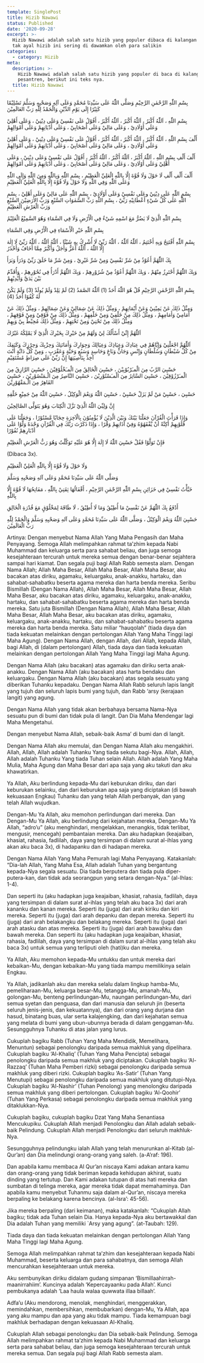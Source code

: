 ```yaml
---
template: SinglePost
title: Hizib Nawawi
status: Published
date: '2020-09-28'
excerpt: >-
  Hizib Nawawi adalah salah satu hizib yang populer dibaca di kalangan pesantren
  tak ayal hizib ini sering di dawamkan oleh para salikin
categories:
  - category: Hizib
meta:
  description: >-
    Hizib Nawawi adalah salah satu hizib yang populer di baca di kalangan
    pesantren, berikut ini teks nya.
  title: Hizib Nawawi
---
```

بِسْمِ اللّٰهِ الرَّحْمٰنِ الرَّحِيْمِ وَصَلَّى اللّٰهُ عَلَى سَيِّدِنَا مُحَمَّدٍ وَعَلَى آلِهِ وَصَحْبِهِ وَسَلَّمَ تَسْلِيْمًا كَثِيْرًا إِلَى يَوْمِ الدِّيْنِ وَالْحَمْدُ لِلّٰهِ رَبِّ العَالَمِيْنَ



بِسْمِ اللّٰهِ ، اَللّٰهُ أَكْبَرُ ، اَللّٰهُ أَكْبَرُ ، اَللّٰهُ أَكْبَرُ ، أَقُوْلُ عَلَى نَفْسِيْ وَعَلَى دِيْنِيْ ، وَعَلَى أَهْلِيْ وَعَلَى أَوْلَادِيْ ، وَعَلَى مَالِيْ وَعَلَى أَصْحَابِيْ ، وَعَلَى أَدْيَانِهِمْ وَعَلَى أَمْوَالِهِمْ



أَلْفَ بِسْمِ اللّٰهِ ، اَللّٰهُ أَكْبَرُ ، اَللّٰهُ أَكْبَرُ ، اَللّٰهُ أَكْبَرُ ، أَقُوْلُ عَلَى نَفْسِيْ وَعَلَى دِيْنِيْ ، وَعَلَى أَهْلِيْ وَعَلَى أَوْلَادِيْ ، وَعَلَى مَالِيْ وَعَلَى أَصْحَابِيْ ، وَعَلَى أَدْيَانِهِمْ وَعَلَى أَمْوَالِهِمْ



أَلْفَ أَلْفِ بِسْمِ اللّٰهِ ، اَللّٰهُ أَكْبَرُ ، اَللّٰهُ أَكْبَرُ ، اَللّٰهُ أَكْبَرُ ، أَقُوْلُ عَلَى نَفْسِيْ وَعَلَى دِيْنِيْ ، وَعَلَى أَهْلِيْ وَعَلَى أَوْلَادِيْ ، وَعَلَى مَالِيْ وَعَلَى أَصْحَابِيْ ، وَعَلَى أَدْيَانِهِمْ وَعَلَى أَمْوَالِهِمْ



أَلْفَ أَلْفِ أَلْفِ لَا حَوْلَ وَلَا قُوَّةَ إِلَّا بِاللّٰهِ الْعَلِيِّ الْعَظِيْمِ ، بِسْمِ اللّٰهِ وَبِاللّٰهِ وَمِنَ اللّٰهِ وَإِلَى اللّٰهِ وَعَلَى اللّٰهِ وَفِي اللّٰهِ وَلَا حَوْلَ وَلَا قُوَّةَ إِلَّا بِاللّٰهِ الْعَلِيِّ الْعَظِيْمِ



بِسْمِ اللّٰهِ عَلَى دِيْنِيْ وعَلَى نَفْسِيْ وَعَلَى أَوْلَادِيْ ، بِسْمِ اللّٰهِ عَلَى مَالِيْ وَعَلَى أَهْلِيْ ، بِسْمِ اللّٰهِ عَلَى كُلِّ شَيْءٍ أَعْطَانِيْهِ رَبِّيْ ، بِسْمِ اللّٰهِ رَبِّ السَّمٰوَاتِ السَّبْعِ وَرَبِّ الأَرَضِيْنَ السَّبْعِ وَرَبِّ الْعَرْشِ الْعَظِيْمِ



بِسْمِ اللّٰهِ الَّذِيْ لَا يَضُرُّ مَعَ اسْمِهِ شَيْءٌ فِي الْأَرْضِ وَلَا فِي السَّمَاءِ وَهُوَ السَّمِيْعُ الْعَلِيْمُ



بِسْمِ اللّٰهِ خَيْرِ الْأَسْمَاءِ فِي الْأَرْضِ وَفِي السَّمَاءِ



بِسْمِ اللّٰهِ أَفْتَتِحُ وَبِهِ أَخْتَتِمُ ، اَللّٰهُ اَللّٰهُ ، اَللّٰهُ رَبِّيْ لَا أُشْرِكُ بِهِ شَيْئًا ، اَللّٰهُ اَللّٰهُ ، اَللّٰهُ رَبِّيْ لَا إِلٰهَ إِلَّا اللّٰهُ ، اَللّٰهُ أَعَزُّ وَأَجَلُ وَأَكْبَرُ مِمَّا أَخَافُ وَأَحْذَرُ



بِكَ اللّٰهُمَّ أَعُوْذُ مِنْ شَرِّ نَفْسِيْ وَمِنْ شَرِّ غَيْرِيْ ، وَمِنْ شَرِّ مَا خَلَقَ رَبِّيْ وَذَرَأَ وَبَرَأَ



وَبِكَ اللّٰهُمَّ أَحْتَرِزُ مِنْهُمْ ، وَبِكَ اللّٰهُمَّ أَعُوْذُ مِنْ شُرُوْرِهِمْ ، وَبِكَ اللّٰهُمَّ أَدْرَأُ فِي نُحُوْرِهِمْ ، وَأُقَدِّمُ بَيْنَ يَدَيَّ وَأَيْدِيْهِمْ



بِسْمِ اللّٰهِ الرَّحْمٰنِ الرَّحِيْمِ قُلْ هُوَ اللّٰهُ أَحَدٌ (1) اَللّٰهُ الصَّمَدُ (2) لَمْ يَلِدْ وَلَمْ يُولَدْ (3) وَلَمْ يَكُنْ لَهُ كُفُوًا أَحَدٌ (4)



وَمِثْلُ ذٰلِكَ عَنْ يَمِيْنِيْ وَعَنْ أَيْمَانِهِمْ ، وَمِثْلُ ذٰلِكَ عَنْ شِمَالِيْ وَعَنْ شِمَالِهِمْ ، وَمِثْلُ ذٰلِكَ عَنْ أَمَامِيْ وَأَمَامِهِمْ ، وَمِثْلُ ذٰلِكَ مِنْ خَلْفِيْ وَمِنْ خَلْفِهِمْ ، وَمِثْلُ ذٰلِكَ مِنْ فَوْقِيْ وَمِنْ فَوْقِهِمْ ، وَمِثْلُ ذٰلِكَ مِنْ تَحْتِيْ وَمِنْ تَحْتِهِمْ ، وَمِثْلُ ذٰلِكَ مُحِيْطٌ بِيْ وَبِهِمْ



اَللّٰهُمَّ إِنِّيْ أَسْأَلُكَ لِيْ وَلَهُمْ مِنْ خَيْرِكَ بِخَيْرِكَ الَّذِيْ لَا يَمْلِكُهُ غَيْرُكَ



اَللّٰهُمَّ اجْعَلْنِيْ وَإِيَّاهُمْ فِي عِبَادِكَ وَعِيَاذِكَ وَعِيَالِكَ وَجِوَارِكَ وَأَمَانَتِكَ وَحِزْبِكَ وَحِرْزِكَ وَكَنَفِكَ مِنْ كُلِّ شَيْطَانٍ وَسُلْطَانٍ وَإِنْسٍ وَجَانٍّ وَبَاغٍ وَحَاسِدٍ وَسَبُعٍ وَحَيَّةٍ وَعَقْرَبٍ ، وَمِنْ كُلِّ دَابَّةٍ أَنْتَ آخِذٌ بِنَاصِيَتِهَا إِنَّ رَبِّيْ عَلَى صِرَاطٍ مُسْتَقِيْمٍ



حَسْبِيَ الرَّبُ مِنَ الْمـَرْبُوْبِيْنَ ، حَسْبِيَ الْخَالِقُ مِنَ الْمـَخْلُوْقِيْنَ ، حَسْبِيَ الرَّازِقُ مِنَ الْمـَرْزُوْقِيْنَ ، حَسْبِيَ السَّاتِرُ مِنَ الْمـَسْتُوْرِيْنَ ، حَسْبِيَ النَّاصِرُ مِنَ الْـمَنْصُوْرِيْنَ ، حَسْبِيَ القَاهِرُ مِنَ الْـمَقْهُوْرِيْنَ



حَسْبِيَ ، حَسْبِيْ مَنْ لَمْ يَزَلْ حَسْبِيْ ، حَسْبِيَ اللّٰهُ وَنِعْمَ الْوَكِيْلُ ، حَسْبِيَ اللّٰهُ مِنْ جَمِيْعِ خَلْقِهِ



إِنَّ وَلِيِّيَ اللّٰهُ الَّذِيْ نَزَّلَ الْكِتَابَ وَهُوَ يَتَوَلَّى الصَّالِحِيْنَ



وَإِذَا قَرَأْتَ الْقُرْآنَ جَعَلْنَا بَيْنَكَ وَبَيْنَ الَّذِيْنَ لَا يُؤْمِنُوْنَ بِالْآخِرَةِ حِجَابًا مَّسْتُوْرًا ، وَجَعَلْنَا عَلَى قُلُوْبِهِمْ أَكِنَّةً أنْ يَّفْقَهُوْهُ وَفِيْ آذَانِهِمْ وَقْرًا ، وَإِذَا ذَكَرْتَ رَبَّكَ فِي الْقُرْآنِ وَحْدَهٗ وَلَّوْا عَلَى أدْبَارِهِمْ نُفُوْرًا



فَإِنْ تَوَلَّوْا فَقُلْ حَسْبِيَ اللّٰهُ لَا إِلَهَ إِلَّا هُوَ عَلَيْهِ تَوَكَّلْتُ وَهُوَ رَبُّ الْعَرْشِ الْعَظِيْمِ



(Dibaca 3x).



وَلَا حَوْلَ وَلَا قُوَّةَ إِلَّا بِاللّٰهِ الْعَلِيِّ الْعَظِيْمِ



وَصَلَّى اللّٰهُ عَلَى سَيِّدِنَا مُحَمَّدٍ وَعَلَى آلهِ وَصَحْبِهِ وَسَلَّمَ



خَبَّأْتُ نَفْسِيْ فِي خَزَائِنِ بِسْمِ اللّٰهِ الرَّحْمٰنِ الرَّحِيْمِ ، أَقْفَالُهَا ثِقَتِيْ بِاللّٰهِ ، مَفَاتِحُهَا لَا قُوَّةَ إِلَّا بِاللّٰهِ



أَدْفَعُ بِكَ اللّٰهُمَّ عَنْ نَفْسِيْ مَا أُطِيْقُ وَمَا لَا أُطِيْقُ ، لَا طَاقَةَ لِمَخْلُوْقٍ مَعَ قُدْرَةِ الْخَالِقِ



حَسْبِيَ اللّٰهُ وَنِعْمَ الْوَكِيْلُ ، وَصَلَّى اللّٰهُ عَلَى سَيِّدِنَا مُحَمَّدٍ وَعَلَى آلهِ وَصَحْبِهِ وَسَلَّمَ وَالْحَمْدُ لِلّٰهِ رَبِّ الْعَالَمِيْنَ



Artinya: Dengan menyebut Nama Allah Yang Maha Pengasih dan Maha Penyayang. Semoga Allah melimpahkan rahmat ta’zhim kepada Nabi Muhammad dan keluarga serta para sahabat beliau, dan juga semoga kesejahteraan tercurah untuk mereka semua dengan benar-benar sejahtera sampai hari kiamat. Dan segala puji bagi Allah Rabb semesta alam. Dengan Nama Allah; Allah Maha Besar, Allah Maha Besar, Allah Maha Besar, aku bacakan atas diriku, agamaku, keluargaku, anak-anakku, hartaku, dan sahabat-sahabatku beserta agama mereka dan harta benda mereka. Seribu Bismillah (Dengan Nama Allah), Allah Maha Besar, Allah Maha Besar, Allah Maha Besar, aku bacakan atas diriku, agamaku, keluargaku, anak-anakku, hartaku, dan sahabat-sahabatku beserta agama mereka dan harta benda mereka. Satu juta Bismillah (Dengan Nama Allah), Allah Maha Besar, Allah Maha Besar, Allah Maha Besar, aku bacakan atas diriku, agamaku, keluargaku, anak-anakku, hartaku, dan sahabat-sahabatku beserta agama mereka dan harta benda mereka. Satu miliar “hauqolah” (tiada daya dan tiada kekuatan melainkan dengan pertolongan Allah Yang Maha Tinggi lagi Maha Agung). Dengan Nama Allah, dengan Allah, dari Allah, kepada Allah, bagi Allah, di (dalam pertolongan) Allah, tiada daya dan tiada kekuatan melainkan dengan pertolongan Allah Yang Maha Tinggi lagi Maha Agung.



Dengan Nama Allah (aku bacakan) atas agamaku dan diriku serta anak-anakku. Dengan Nama Allah (aku bacakan) atas harta bendaku dan keluargaku. Dengan Nama Allah (aku bacakan) atas segala sesuatu yang diberikan Tuhanku kepadaku. Dengan Nama Allah Rabb seluruh lapis langit yang tujuh dan seluruh lapis bumi yang tujuh, dan Rabb ‘arsy (kerajaan langit) yang agung.



Dengan Nama Allah yang tidak akan berbahaya bersama Nama-Nya sesuatu pun di bumi dan tidak pula di langit. Dan Dia Maha Mendengar lagi Maha Mengetahui.



Dengan menyebut Nama Allah, sebaik-baik Asma’ di bumi dan di langit.



Dengan Nama Allah aku memulai, dan Dengan Nama Allah aku mengakhiri. Allah, Allah, Allah adalah Tuhanku Yang tiada sekutu bagi-Nya. Allah, Allah, Allah adalah Tuhanku Yang tiada Tuhan selain Allah. Allah adalah Yang Maha Mulia, Maha Agung dan Maha Besar dari apa saja yang aku takuti dan aku khawatirkan.



Ya Allah, Aku berlindung kepada-Mu dari keburukan diriku, dan dari keburukan selainku, dan dari keburukan apa saja yang diciptakan (di bawah kekuasaan Engkau) Tuhanku dan yang telah Allah perbanyak, dan yang telah Allah wujudkan.



Dengan-Mu Ya Allah, aku memohon perlindungan dari mereka. Dan Dengan-Mu Ya Allah, aku berlindung dari kejahatan mereka, Dengan-Mu Ya Allah, “adro’u” (aku menghindari, mengelakkan, menangkis, tidak terlibat, mengusir, mencegah) pembantaian mereka. Dan aku hadapkan (keajaiban, khasiat, rahasia, fadlilah, daya yang tersimpan di dalam surat al-ihlas yang akan aku baca 3x), di hadapanku dan di hadapan mereka.



Dengan Nama Allah Yang Maha Pemurah lagi Maha Penyayang. Katakanlah: “Dia-lah Allah, Yang Maha Esa, Allah adalah Tuhan yang bergantung kepada-Nya segala sesuatu. Dia tiada berputera dan tiada pula diper-putera-kan, dan tidak ada seorangpun yang setara dengan-Nya.” (al-Ihlas: 1-4).



Dan seperti itu (aku hadapkan juga keajaiban, khasiat, rahasia, fadlilah, daya yang tersimpan di dalam surat al-ihlas yang telah aku baca 3x) dari arah kananku dan kanan mereka. Seperti itu (juga) dari arah kiriku dan kiri mereka. Seperti itu (juga) dari arah depanku dan depan mereka. Seperti itu (juga) dari arah belakangku dan belakang mereka. Seperti itu (juga) dari arah atasku dan atas mereka. Seperti itu (juga) dari arah bawahku dan bawah mereka. Dan seperti itu (aku hadapkan juga keajaiban, khasiat, rahasia, fadlilah, daya yang tersimpan di dalam surat al-ihlas yang telah aku baca 3x) untuk semua yang terliputi oleh (hati)ku dan mereka.



Ya Allah, Aku memohon kepada-Mu untukku dan untuk mereka dari kebaikan-Mu, dengan kebaikan-Mu yang tiada mampu memilikinya selain Engkau.



Ya Allah, jadikanlah aku dan mereka selalu dalam lingkup hamba-Mu, pemeliharaan-Mu, keluarga besar-Mu, tetangga-Mu, amanah-Mu, golongan-Mu, benteng perlindungan-Mu, naungan perlindungan-Mu, dari semua syetan dan penguasa, dan dari manusia dan seluruh jin (beserta seluruh jenis-jenis, dan kekuatannya), dan dari orang yang durjana dan hasud, binatang buas, ular serta kalajengking, dan dari kejahatan semua yang melata di bumi yang ubun-ubunnya berada di dalam genggaman-Mu. Sesungguhnya Tuhanku di atas jalan yang lurus.



Cukuplah bagiku Rabb (Tuhan Yang Maha Mendidik, Memelihara, Menuntun) sebagai penolongku daripada semua makhluk yang dipelihara. Cukuplah bagiku ‘Al-Khaliq’ (Tuhan Yang Maha Pencipta) sebagai penolongku daripada semua makhluk yang diciptakan. Cukuplah bagiku ‘Al-Razzaq’ (Tuhan Maha Pemberi rizki) sebagai penolongku daripada semua makhluk yang diberi rizki. Cukuplah bagiku ‘As-Satir’ (Tuhan Yang Menutupi) sebagai penolongku daripada semua makhluk yang ditutupi-Nya. Cukuplah bagiku ‘Al-Nashir’ (Tuhan Penolong) yang menolongku daripada semua makhluk yang diberi pertolongan. Cukuplah bagiku ‘Al-Qoohir’ (Tuhan Yang Perkasa) sebagai penolongku daripada semua makhluk yang ditaklukkan-Nya.



Cukuplah bagiku, cukuplah bagiku Dzat Yang Maha Senantiasa Mencukupiku. Cukuplah Allah menjadi Penolongku dan Allah adalah sebaik-baik Pelindung. Cukuplah Allah menjadi Penolongku dari seluruh makhluk-Nya.



Sesungguhnya pelindungku ialah Allah yang telah menurunkan al-Kitab (al-Qur’an) dan Dia melindungi orang-orang yang saleh. (a-A’raf: 196).



Dan apabila kamu membaca Al Qur’an niscaya Kami adakan antara kamu dan orang-orang yang tidak beriman kepada kehidupan akhirat, suatu dinding yang tertutup. Dan Kami adakan tutupan di atas hati mereka dan sumbatan di telinga mereka, agar mereka tidak dapat memahaminya. Dan apabila kamu menyebut Tuhanmu saja dalam al-Qur’an, niscaya mereka berpaling ke belakang karena bencinya. (al-Isra’: 45-56).



Jika mereka berpaling (dari keimanan), maka katakanlah: “Cukuplah Allah bagiku; tidak ada Tuhan selain Dia. Hanya kepada-Nya aku bertawakkal dan Dia adalah Tuhan yang memiliki `Arsy yang agung”. (at-Taubah: 129).



Tiada daya dan tiada kekuatan melainkan dengan pertolongan Allah Yang Maha Tinggi lagi Maha Agung.



Semoga Allah melimpahkan rahmat ta’zhim dan kesejahteraan kepada Nabi Muhammad, beserta keluarga dan para sahabatnya, dan semoga Allah mencurahkan kesejahteraan untuk mereka.



Aku sembunyikan diriku didalam gudang simpanan ‘Bismillaahirrah-maanirrahiim’. Kuncinya adalah ‘Kepercayaanku pada Allah’. Kunci pembukanya adalah ‘Laa haula walaa quwwata illaa billaah’.



Adfa’u (Aku mendorong, menolak, menghindari, menggerakkan, memindahkan, membersihkan, membubarkan) dengan-Mu, Ya Allah, apa yang aku mampu dan apa yang aku tidak mampu. Tiada kemampuan bagi makhluk berhadapan dengan kekuasaan Al-Khaliq.



Cukuplah Allah sebagai penolongku dan Dia sebaik-baik Pelindung. Semoga Allah melimpahkan rahmat ta’zhim kepada Nabi Muhammad dan keluarga serta para sahabat beliau, dan juga semoga kesejahteraan tercurah untuk mereka semua. Dan segala puji bagi Allah Rabb semesta alam.
